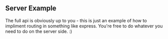 ## Server Example

The full api is obviously up to you - this is just an example of how to impliment routing in something like express.  You're free to do whatever you need to do on the server side. :)
